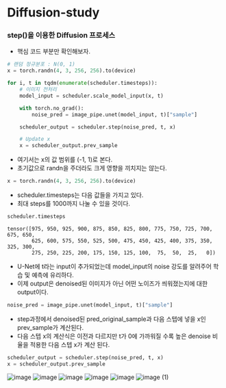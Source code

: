 # Diffusion-study

### step()을 이용한 Diffusion 프로세스

- 핵심 코드 부분만 확인해보자.

```python
# 랜덤 정규분포 : N(0, 1)
x = torch.randn(4, 3, 256, 256).to(device)

for i, t in tqdm(enumerate(scheduler.timesteps)):
    # 이미지 전처리
    model_input = scheduler.scale_model_input(x, t)

    with torch.no_grad():
        noise_pred = image_pipe.unet(model_input, t)["sample"]

    scheduler_output = scheduler.step(noise_pred, t, x)

    # Update x
    x = scheduler_output.prev_sample
```

- 여기서는 x의 값 범위를 (-1, 1)로 본다.
- 초기값으로 randn을 주더라도 크게 영향을 끼치지는 않는다.

```python
x = torch.randn(4, 3, 256, 256).to(device)
```

- scheduler.timesteps는 다음 값들을 가지고 있다.
- 최대 steps를 1000까지 나눌 수 있을 것이다.

```python
scheduler.timesteps
```

```
tensor([975, 950, 925, 900, 875, 850, 825, 800, 775, 750, 725, 700, 675, 650,
        625, 600, 575, 550, 525, 500, 475, 450, 425, 400, 375, 350, 325, 300,
        275, 250, 225, 200, 175, 150, 125, 100,  75,  50,  25,   0])
```

- U-Net에 t라는 input이 추가되었는데 model_input의 noise 강도를 알려주어 학습 및 예측에 유리하다.
- 이제 output은 denoised된 이미지가 아닌 어떤 노이즈가 씌워졌는지에 대한 output이다.

```python
noise_pred = image_pipe.unet(model_input, t)["sample"]
```

- step과정에서 denoised된 pred_original_sample과 다음 스텝에 넣을 x인 prev_sample가 계산된다.
- 다음 스텝 x의 계산식은 이전과 다르지만 t가 0에 가까워질 수록 높은 denoise 비율을 적용한 다음 스텝 x가 계산 된다.

```python
scheduler_output = scheduler.step(noise_pred, t, x)
x = scheduler_output.prev_sample
```

![image](https://github.com/tetrapod0/Diffusion-study/assets/48349693/a4286675-e86f-496f-9c8e-8369cb93e157)
![image](https://github.com/tetrapod0/Diffusion-study/assets/48349693/067dbaab-9a35-4be1-adfb-8d500e6e4f6f)
![image](https://github.com/tetrapod0/Diffusion-study/assets/48349693/10be4d4b-aee5-4fd8-99db-f08ec620657c)
![image](https://github.com/tetrapod0/Diffusion-study/assets/48349693/515d607e-387d-44d9-8bd4-732cf2a77a1b)
![image](https://github.com/tetrapod0/Diffusion-study/assets/48349693/18ee614d-f4ae-4411-8d34-9ea15c20e2a1)
![image (1)](https://github.com/tetrapod0/Diffusion-study/assets/48349693/a455fd72-bea0-441b-9858-bda5793d1a41)













